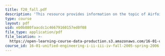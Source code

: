 ```yaml
---
title: f20_fall.pdf
description: 'This resource provides information on the topic of Airfoils: Detailed Look.'
type: course
layout: pdf
uid: eb0b880faacdc1c46679160157ed0f08
file_type: application/pdf
file_location: >-
  https://open-learning-course-data-production.s3.amazonaws.com/16-01-unified-engineering-i-ii-iii-iv-fall-2005-spring-2006/eb0b880faacdc1c46679160157ed0f08_f20_fall.pdf
course_id: 16-01-unified-engineering-i-ii-iii-iv-fall-2005-spring-2006
---
```

